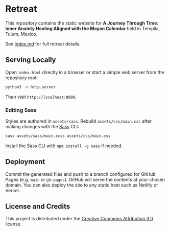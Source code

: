 # Retreat

This repository contains the static website for **A Journey Through Time: Inner Anxiety Healing Aligned with the Mayan Calendar** held in Templia, Tulum, Mexico.

See [index.md](index.md) for full retreat details.

## Serving Locally

Open `index.html` directly in a browser or start a simple web server from the repository root:

```bash
python3 -m http.server
```

Then visit `http://localhost:8000`.

### Editing Sass

Styles are authored in `assets/sass`. Rebuild `assets/css/main.css` after making changes with the [Sass](https://sass-lang.com/) CLI:

```bash
sass assets/sass/main.scss assets/css/main.css
```
Install the Sass CLI with `npm install -g sass` if needed.

## Deployment

Commit the generated files and push to a branch configured for GitHub Pages (e.g. `main` or `gh-pages`). GitHub will serve the contents at your chosen domain. You can also deploy the site to any static host such as Netlify or Vercel.

## License and Credits

This project is distributed under the [Creative Commons Attribution 3.0](LICENSE.txt) license.
